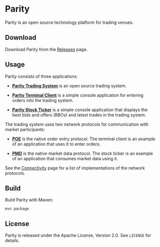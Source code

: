 Parity
======

Parity is an open source technology platform for trading venues.


Download
--------

Download Parity from the [Releases][] page.

  [Releases]: https://github.com/jvirtanen/parity/wiki/Releases


Usage
-----

Parity consists of three applications:

  - [**Parity Trading System**](parity-system) is an open source trading
    system.

  - [**Parity Terminal Client**](parity-client) is a simple console application
    for entering orders into the trading system.

  - [**Parity Stock Ticker**](parity-ticker) is a simple console application
    that displays the best bids and offers (BBOs) and latest trades in the
    trading system.

The trading system uses two network protocols for communication with market
participants:

  - [**POE**](parity-net/doc/POE.md) is the native order entry protocol. The
    terminal client is an example of an application that uses it to enter
    orders.

  - [**PMD**](parity-net/doc/PMD.md) is the native market data protocol. The
    stock ticker is an example of an application that consumes market data
    using it.

See the [Connectivity][] page for a list of implementations of the network
protocols.

  [Connectivity]: https://github.com/jvirtanen/parity/wiki/Connectivity


Build
-----

Build Parity with Maven:

    mvn package


License
-------

Parity is released under the Apache License, Version 2.0. See `LICENSE` for
details.
